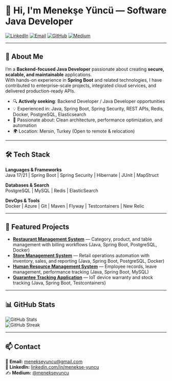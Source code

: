 # 👋 Hi, I'm Menekşe Yüncü — Software Java Developer

[![LinkedIn](https://img.shields.io/badge/LinkedIn-Menekşe%20Yüncü-blue?logo=linkedin)](https://www.linkedin.com/in/menekse-yuncu/)
[![Email](https://img.shields.io/badge/Email-menekseyuncu%40gmail.com-red?logo=gmail)](mailto:menekseyuncu@gmail.com)
[![GitHub](https://img.shields.io/badge/GitHub-MenekseYuncu-black?logo=github)](https://github.com/MenekseYuncu)
[![Medium](https://img.shields.io/badge/Medium-@menekseyuncu-black?logo=medium)](https://medium.com/@menekseyuncu)

---

## 💼 About Me

I’m a **Backend-focused Java Developer** passionate about creating **secure, scalable, and maintainable** applications.  
With hands-on experience in **Spring Boot** and related technologies, I have contributed to enterprise-scale projects, integrated cloud services, and delivered production-ready APIs.

- 🔍 **Actively seeking**: Backend Developer / Java Developer opportunities
- 💡 Experienced in: Java, Spring Boot, Spring Security, REST APIs, Redis, Docker, PostgreSQL, Elasticsearch
- 🚀 Passionate about: Clean architecture, performance optimization, and automation
- 🌍 Location: Mersin, Turkey (Open to remote & relocation)

---

## 🛠 Tech Stack

**Languages & Frameworks**  
Java 17/21 | Spring Boot | Spring Security | Hibernate | JUnit | MapStruct

**Databases & Search**  
PostgreSQL | MySQL | Redis | ElasticSearch

**DevOps & Tools**  
Docker | Azure | Git | Maven | Flyway | Testcontainers | New Relic

---

## 📌 Featured Projects

- **[Restaurant Management System](https://github.com/MenekseYuncu/restaurant-management)** — Category, product, and table management with billing workflows (Java, Spring Boot, PostgreSQL, Docker)
- **[Store Management System](https://github.com/MenekseYuncu/store-management)** — Retail operations automation with inventory, sales, and reporting (Java, Spring Boot, PostgreSQL, Docker)
- **[Human Resource Management System](https://github.com/MenekseYuncu/hr-application)** — Employee records, leave management, performance tracking (Java, Spring Boot, MySQL)
- **[Guarantee Tracking Application](https://github.com/MenekseYuncu/guarantee-tracking-application)** — IoT device warranty and stock tracking (Java, Spring Boot, Testcontainers)

---

## 📊 GitHub Stats

![GitHub Stats](https://github-readme-stats.vercel.app/api?username=MenekseYuncu&show_icons=true&theme=tokyonight)  
![GitHub Streak](https://streak-stats.demolab.com/?user=MenekseYuncu&theme=tokyonight)  

---

## 📫 Contact

📧 **Email:** [menekseyuncu@gmail.com](mailto:menekseyuncu@gmail.com)  
💼 **LinkedIn:** [linkedin.com/in/menekse-yuncu](https://www.linkedin.com/in/menekse-yuncu)  
✍️ **Medium:** [@menekseyuncu](https://medium.com/@menekseyuncu)  
